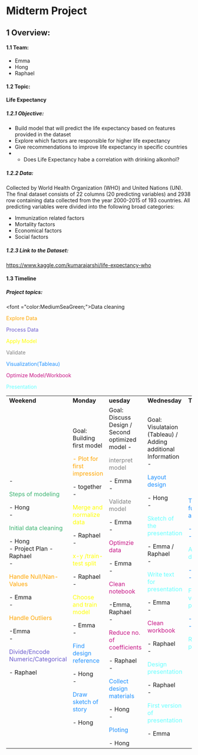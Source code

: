 # Midterm Project

## 1 Overview:

#### 1.1 Team:
- Emma
- Hong
- Raphael

#### 1.2 Topic:
**Life Expectancy**
##### 1.2.1 Objective:
- Build model that will predict the life expectancy based on features provided in the dataset
- Explore which factors are responsible for higher life expectancy
- Give recommendations to improve life expectancy in specific countries
- - Does Life Expectancy habe a correlation with drinking alkonhol?
##### 1.2.2 Data:
Collected by World Health Organization (WHO) and United Nations (UN).
The final dataset consists of 22 columns (20 predicting variables) and 2938 row containing data collected from the year 2000-2015 of 193 countries.
All predicting variables were divided into the following broad categories:
- Immunization related factors
- Mortality factors
- Economical factors
- Social factors
##### 1.2.3 Link to the Dataset:
https://www.kaggle.com/kumarajarshi/life-expectancy-who

#### 1.3 Timeline
##### Project topics:
<font ="color:MediumSeaGreen;">Data cleaning</font >
<p style="color:Orange;">Explore Data</p>
<p style="color:SlateBlue;">Process Data</p>
<p style="color:Yellow;">Apply Model</p>
<p style="color:Gray;">Validate</p>
<p style="color:DodgerBlue;">Visualization(Tableau)</p>
<p style="color:MediumVioletRed;">Optimize Model/Workbook</p>
<p style="color:#66ffff;">Presentation</p>
<table>
  <tr>
   </td>
   <td><b>Weekend</b>
   </td>
   <td><b>Monday</b>
   </td>
   <td><b>uesday</b>
   </td>
   <td><b>Wednesday</b>
   </td>
   <td><b>Thursday</b>
   </td>
   <td><b>Friday</b>
   </td>
  </tr>
  <tr>
   <td>
     - <p style="color:MediumSeaGreen;">Steps of modeling</p> - Hong<br>
     - <p style="color:MediumSeaGreen;">Initial data cleaning</p> - Hong<br>
     - Project Plan - Raphael<br>
    - <p style="color:Orange;">Handle Null/Nan-Values</p> - Emma<br>
    - <p style="color:Orange;">Handle Outliers</p> -Emma<br>
     - <p style="color:SlateBlue;">Divide/Encode Numeric/Categorical</p> - Raphael<br>
   </td>
   <td>
     Goal: Building first model
     <p style="color:Orange;">- Plot for first impression</p> - together<br>
     - <p style="color:Yellow;">Merge and normalize data</p> - Raphael<br>
     - <p style="color:Yellow;">x-y /train-test split</p> - Raphael<br>
     - <p style="color:Yellow;">Choose and train model</p> - Emma<br>
     - <p style="color:DodgerBlue;">Find design reference</p> - Hong<br>
     - <p style="color:DodgerBlue;">Draw sketch of story</p> - Hong<br>
   </td>
   <td>
     Goal: Discuss Design / Second optimized model
     - <p style="color:Gray;">interpret model</p> - Emma<br>
     - <p style="color:Gray;">Validate model</p> - Emma<br>
     - <p style="color:MediumVioletRed;">Optimzie data</p> - Emma<br>
     - <p style="color:MediumVioletRed;">Clean notebook</p> -Emma, Raphael <br>
     - <p style="color:MediumVioletRed;">Reduce no. of coefficients</p> - Raphael<br>
     - <p style="color:DodgerBlue;">Collect design materials</p> - Hong<br>
     - <p style="color:DodgerBlue;">Ploting</p> - Hong<br>
  
   </td>
   <td>
     Goal: Visulataion (Tableau) / Adding additional Information
     - <p style="color:DodgerBlue;">Layout design</p> - Hong<br>
     - <p style="color:#66ffff;">Sketch of the presentation</p> - Emma / Raphael<br>
     - <p style="color:#66ffff;">Write text for presentation</p> - Emma<br>
     - <p style="color:MediumVioletRed;">Clean workbook</p> - Raphael<br>
     - <p style="color:#66ffff;">Design presentation</p> - Raphael<br>
     - <p style="color:#66ffff;">First version of presentation</p> - Emma<br>
      
   </td>
   <td
     Goal: Rehearsal
     - <p style="color:DodgerBlue;">Test function and data</p> - Hong<br>
     - <p style="color:#66ffff;">Add final data/charts</p> - Emma<br>
     - <p style="color:#66ffff;">Final version presentation</p> - Raphael<br>
     - <p style="color:#66ffff;">Rehearsal of presentation</p>
   </td>
   <td>
     <p style="color:#66ffff;">Presantation</p>
   </td>
  </tr>
</table>


